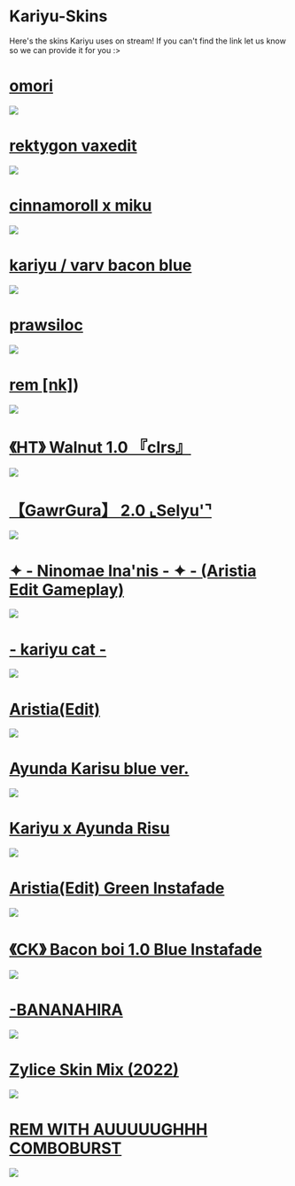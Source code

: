 # Kariyu-Skins
Here's the skins Kariyu uses on stream! If you can't find the link let us know so we can provide it for you :>

# [omori](https://drive.google.com/u/0/uc?id=1kr6f46oYVszXCEhcP2hyycdYMezidazS&export=download)
![](hhttps://i.imgur.com/8nKnarO.jpg) 

# [rektygon vaxedit](https://rektygon.s-ul.eu/pekpQrxb)
![](https://camo.githubusercontent.com/debed184e59db3b6aa2ea7e1a53c6f240e49a6bdfb115f686c3c71795db889fd/68747470733a2f2f692e696d6775722e636f6d2f6366555432486c2e706e67)

# [cinnamoroll x miku](https://www.reddit.com/r/OsuSkins/comments/x47dp4/hatsune_miku_30_miku_x_cinnamoroll_169_std_only/)
![](https://i.imgur.com/sk5Ymwe.png)

# [kariyu / varv bacon blue](https://drive.google.com/file/d/1j0BT9V_GaujSP17srjx_K14ndGsebJpW/view?usp=sharing)
![](https://i.imgur.com/Na5N2m3.jpg)

# [prawsiloc](https://drive.google.com/file/d/139EFr8cDMwu123MgUe1TZHsL916iQsnx/view?usp=sharing)
![](https://i.imgur.com/hZ09Gzn.jpg)

# [rem [nk]](https://drive.google.com/file/d/1iWhOJTTTWZ6lSBdUmLhdRlYrBCtYDOVA/view))
![](https://i.imgur.com/0HhERku.jpg)

# [《HT》 Walnut 1.0 『clrs』](https://drive.google.com/file/d/1wFuBi7jNxBM_hxiZnL8V833YEKmF-mBK/view?usp=sharing)
![](https://i.imgur.com/CpHxqOJ.png)

# [【GawrGura】 2.0 ⌞Selyu'⌝](https://drive.google.com/file/d/1WG1oPUJSWjdW3HoYvhfWxeRcbhzggG56/view?usp=sharing)
![](https://i.imgur.com/rZoNGI6.png)

# [✦ - Ninomae Ina'nis - ✦ - (Aristia Edit Gameplay)](https://drive.google.com/file/d/1ilNh_0J4LvWIzlkQWBiR0zOUv7c-9Asz/view?usp=sharing)
![](https://i.imgur.com/Upihwph.png)

# [- kariyu cat -](https://drive.google.com/file/d/1N98ftum-w72Frk_S6f-bBdz-dfjEHHqm/view?usp=sharing)
![](https://i.imgur.com/3s00Og8.png)

# [Aristia(Edit)](https://drive.google.com/file/d/1ywj_SDqZDtk1Hw5aj0JZ-nAlezWs7K0I/view?usp=sharing)
![](https://i.imgur.com/cAscJBQ.png)

# [Ayunda Karisu blue ver.](https://drive.google.com/file/d/16Edrv5soy3dAM_I96hsWdmGObH21R3Nr/view?usp=sharing)
![](https://i.imgur.com/QFat1ml.png)

# [Kariyu x Ayunda Risu](https://drive.google.com/file/d/1iCw5c61MsZetJm-c7SJWa9tXCnBsbtUm/view?usp=sharing)
![](https://i.imgur.com/C68U74d.png)

# [Aristia(Edit) Green Instafade](https://drive.google.com/file/d/183miAVOfaG2Lx9KmVoa4Omaoz8_-VA0J/view)
![](https://i.imgur.com/ICCcKci.png)

# [《CK》 Bacon boi 1.0 Blue Instafade](https://drive.google.com/file/d/1EoKNVMIPGFskXAtyU1O4-MIzzUGWKMAG/view)
![](https://i.imgur.com/rQOFLmu.png)

# [-BANANAHIRA](https://drive.google.com/file/d/1M_SB0E-f8JakVPyYTzlefhmM82md3y1-/view)
![](https://i.imgur.com/QbTiksi.png)

# [Zylice Skin Mix (2022)](https://www.dropbox.com/s/jpy51k87ae1intn/Zylice%20Skin%20Mix%20%282022%29.osk?dl=0)
![](https://i.imgur.com/6U4bDTe.png)

# [REM WITH AUUUUUGHHH COMBOBURST](https://drive.google.com/file/d/1KcMnOLP7rGp2KD1yxzAWJAIy7FhJFPB8/view?usp=sharing)
![](https://i.imgur.com/CO6STf2.png)
